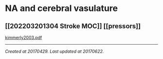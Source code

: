 # NA and cerebral vasulature
 [[202203201304 Stroke MOC]] [[pressors]] 
---



[kimmerly2003.pdf](./resources/201704291110_NA_and_cerebral_vasulature.resources/kimmerly2003.pdf)

---

_Created at 20170429._
_Last updated at 20170622._




